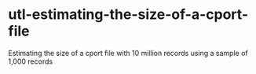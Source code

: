# utl-estimating-the-size-of-a-cport-file
Estimating the size of a cport file with 10 million records using a sample of 1,000 records
